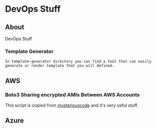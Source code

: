 # DevOps Stuff

## About
DevOps Stuff

### Template Generator
    In template-generator directory you can find a tool that can easily generate or render template that you will defined.


<h2> AWS </h2>

### Boto3 Sharing encrypted AMIs Between AWS Accounts

This script is copied from <a href="https://mysteriouscode.io/blog/sharing-encrypted-amis-between-aws-accounts-using-python-and-boto3/"> mysteriouscode</a> and it's very usful stuff. 

<h2> Azure </h2>

